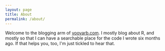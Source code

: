 ```yaml
---
layout: page
title: About
permalink: /about/
---
```


Welcome to the blogging arm of [voovarb.com](http://www.voovarb.com).  I mostly blog about R, and mostly so that I can have a searchable place for the code I wrote six months ago.  If that helps you, too, I'm just tickled to hear that.
